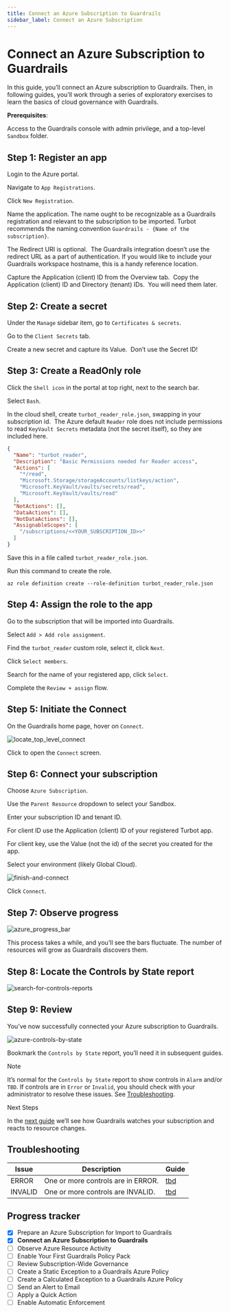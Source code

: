 ```yaml
---
title: Connect an Azure Subscription to Guardrails
sidebar_label: Connect an Azure Subscription
---
```



# Connect an Azure Subscription to Guardrails

  
In this guide, you’ll connect an Azure subscription to Guardrails. Then, in following guides, you’ll work through a series of exploratory exercises to learn the basics of cloud governance with Guardrails.

**Prerequisites**:

Access to the Guardrails console with admin privilege, and a top-level `Sandbox` folder.

## Step 1: Register an app

Login to the Azure portal.

Navigate to `App Registrations`.

Click `New Registration`.

Name the application. The name ought to be recognizable as a Guardrails registration and relevant to the subscription to be imported. Turbot recommends the naming convention `Guardrails - {Name of the subscription}`.

The Redirect URI is optional.  The Guardrails integration doesn’t use the redirect URL as a part of authentication. If you would like to include your Guardrails workspace hostname, this is a handy reference location.   
  
Capture the Application (client) ID from the Overview tab.  Copy the Application (client) ID and Directory (tenant) IDs.  You will need them later.  


## Step 2: Create a secret

  
Under the `Manage` sidebar item, go to `Certificates & secrets`. 

Go to the `Client Secrets` tab.   
  
Create a new secret and capture its Value.  Don’t use the Secret ID!

## Step 3: Create a ReadOnly role

Click the `Shell icon` in the portal at top right, next to the search bar.

Select `Bash`.

In the cloud shell, create `turbot_reader_role.json`, swapping in your subscription id.  The Azure default `Reader` role does not include permissions to read `KeyVault Secrets` metadata (not the secret itself), so they are included here.   
  
```json
{
  "Name": "turbot_reader",
  "Description": "Basic Permissions needed for Reader access",
  "Actions": [
    "*/read",
    "Microsoft.Storage/storageAccounts/listkeys/action",
    "Microsoft.KeyVault/vaults/secrets/read",
    "Microsoft.KeyVault/vaults/read"
  ],
  "NotActions": [],
  "DataActions": [],
  "NotDataActions": [],
  "AssignableScopes": [
    "/subscriptions/<<YOUR_SUBSCRIPTION_ID>>"
  ]
}  
```

Save this in a file called `turbot_reader_role.json`.  
  
Run this command to create the role.  
  
```
az role definition create --role-definition turbot_reader_role.json  
```

## Step 4: Assign the role to the app

Go to the subscription that will be imported into Guardrails.  
  
Select `Add > Add role assignment`.

Find the `turbot_reader` custom role, select it, click `Next`.  
  
Click `Select members`.

Search for the name of your registered app, click `Select`.  
  
Complete the `Review + assign` flow.  


## Step 5: Initiate the Connect

On the Guardrails home page, hover on `Connect`.
<p><img alt="locate_top_level_connect" src="/images/docs/guardrails/getting-started/getting-started-azure/connect-subscription/locate-top-level-connect.png"/></p>

Click to open the `Connect` screen.

## Step 6: Connect your subscription

Choose `Azure Subscription`.

Use the `Parent Resource` dropdown to select your Sandbox.  
  
Enter your subscription ID and tenant ID.

For client ID use the Application (client) ID of your registered Turbot app.   
  
For client key, use the Value (not the id) of the secret you created for the app.  
  
Select your environment (likely Global Cloud).
<p><img alt="finish-and-connect" src="/images/docs/guardrails/getting-started/getting-started-azure/connect-subscription/finish-and-connect.png"/></p>

Click `Connect`.

## Step 7: Observe progress
<p><img alt="azure_progress_bar" src="/images/docs/guardrails/getting-started/getting-started-azure/connect-subscription/azure-progress-bar.png"/></p>

This process takes a while, and you’ll see the bars fluctuate. The number of resources will grow as Guardrails discovers them.

## Step 8: Locate the Controls by State report
<p><img alt="search-for-controls-reports" src="/images/docs/guardrails/getting-started/getting-started-azure/connect-subscription/search-for-controls-reports.png"/></p>

## Step 9: Review

You’ve now successfully connected your Azure subscription to Guardrails.
<p><img alt="azure-controls-by-state" src="/images/docs/guardrails/getting-started/getting-started-azure/connect-subscription/azure-controls-by-state.png"/></p>

Bookmark the `Controls by State` report, you’ll need it in subsequent guides.

> [!NOTE]
> It’s normal for the `Controls by State` report to show controls in `Alarm` and/or `TBD`. If controls are in `Error` or `Invalid`, you should check with your administrator to resolve these issues. See [Troubleshooting](#troubleshooting).  
  
Next Steps

In the [next guide](/guardrails/docs/getting-started/getting-started-azure/observe-azure-activity) we’ll see how Guardrails watches your subscription and reacts to resource changes.

## Troubleshooting

| Issue | Description | Guide |
|--|--|--|
| ERROR | One or more controls are in ERROR. | [tbd]() |
| INVALID | One or more controls are INVALID. | [tbd]() |


## Progress tracker

- [x] Prepare an Azure Subscription for Import to Guardrails
- [x] **Connect an Azure Subscription to Guardrails**
- [ ] Observe Azure Resource Activity
- [ ] Enable Your First Guardrails Policy Pack
- [ ] Review Subscription-Wide Governance
- [ ] Create a Static Exception to a Guardrails Azure Policy
- [ ] Create a Calculated Exception to a Guardrails Azure Policy
- [ ] Send an Alert to Email
- [ ] Apply a Quick Action
- [ ] Enable Automatic Enforcement
